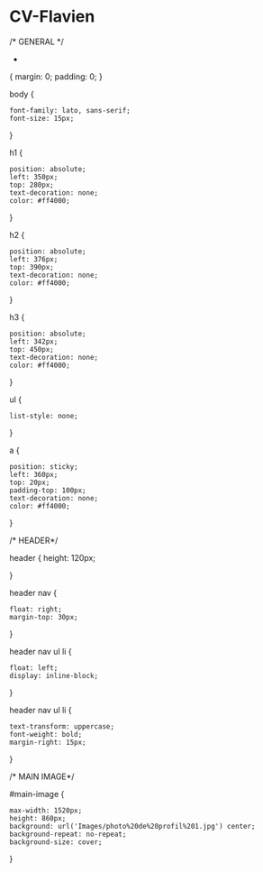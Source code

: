 # CV-Flavien


/* GENERAL */

*
{
    margin: 0;
    padding: 0;
}

body {
    
    font-family: lato, sans-serif;
    font-size: 15px;
    

}


h1 {
   
    position: absolute;
    left: 350px;
    top: 280px;
    text-decoration: none;
    color: #ff4000;

}

h2 {
    
    
    position: absolute;
    left: 376px;
    top: 390px;
    text-decoration: none;
    color: #ff4000;
}

h3 {
    
    position: absolute;
    left: 342px;
    top: 450px;    
    text-decoration: none;
    color: #ff4000;
}


ul {
    
    list-style: none;
}


a {

    position: sticky;
    left: 360px;
    top: 20px;
    padding-top: 100px;
    text-decoration: none;
    color: #ff4000;
}




/* HEADER*/

header {
    height: 120px;

}


header nav {
    
    float: right;
    margin-top: 30px;
}

header nav ul li {
    
    float: left;
    display: inline-block;
}

header nav ul li {
    
    text-transform: uppercase;
    font-weight: bold;
    margin-right: 15px;
   
}




/* MAIN IMAGE*/

#main-image {
    
    max-width: 1520px;
    height: 860px;
    background: url('Images/photo%20de%20profil%201.jpg') center;
    background-repeat: no-repeat;
    background-size: cover;
    
     
}






